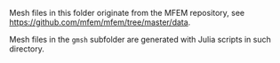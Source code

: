 Mesh files in this folder originate from the MFEM repository, see
https://github.com/mfem/mfem/tree/master/data.

Mesh files in the `gmsh` subfolder are generated with Julia scripts in such
directory.

